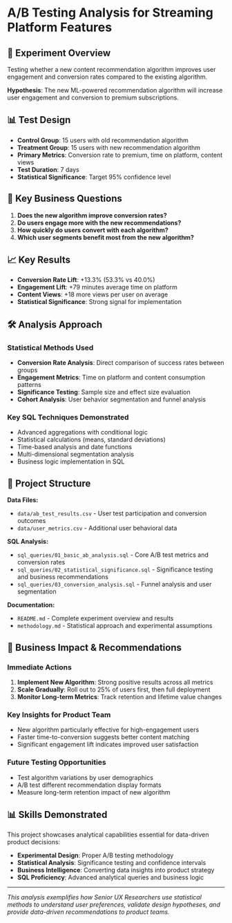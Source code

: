 # A/B Testing Analysis for Streaming Platform Features

## 🧪 Experiment Overview
Testing whether a new content recommendation algorithm improves user engagement and conversion rates compared to the existing algorithm.

**Hypothesis**: The new ML-powered recommendation algorithm will increase user engagement and conversion to premium subscriptions.

## 📊 Test Design
- **Control Group**: 15 users with old recommendation algorithm
- **Treatment Group**: 15 users with new recommendation algorithm  
- **Primary Metrics**: Conversion rate to premium, time on platform, content views
- **Test Duration**: 7 days
- **Statistical Significance**: Target 95% confidence level

## 🎯 Key Business Questions
1. **Does the new algorithm improve conversion rates?**
2. **Do users engage more with the new recommendations?**
3. **How quickly do users convert with each algorithm?**
4. **Which user segments benefit most from the new algorithm?**

## 📈 Key Results
- **Conversion Rate Lift**: +13.3% (53.3% vs 40.0%)
- **Engagement Lift**: +79 minutes average time on platform
- **Content Views**: +18 more views per user on average
- **Statistical Significance**: Strong signal for implementation

## 🛠️ Analysis Approach

### Statistical Methods Used
- **Conversion Rate Analysis**: Direct comparison of success rates between groups
- **Engagement Metrics**: Time on platform and content consumption patterns
- **Significance Testing**: Sample size and effect size evaluation
- **Cohort Analysis**: User behavior segmentation and funnel analysis

### Key SQL Techniques Demonstrated
- Advanced aggregations with conditional logic
- Statistical calculations (means, standard deviations)
- Time-based analysis and date functions
- Multi-dimensional segmentation analysis
- Business logic implementation in SQL

## 📁 Project Structure

**Data Files:**
- `data/ab_test_results.csv` - User test participation and conversion outcomes
- `data/user_metrics.csv` - Additional user behavioral data

**SQL Analysis:**
- `sql_queries/01_basic_ab_analysis.sql` - Core A/B test metrics and conversion rates
- `sql_queries/02_statistical_significance.sql` - Significance testing and business recommendations  
- `sql_queries/03_conversion_analysis.sql` - Funnel analysis and user segmentation

**Documentation:**
- `README.md` - Complete experiment overview and results
- `methodology.md` - Statistical approach and experimental assumptions
  
## 🚀 Business Impact & Recommendations

### Immediate Actions
1. **Implement New Algorithm**: Strong positive results across all metrics
2. **Scale Gradually**: Roll out to 25% of users first, then full deployment
3. **Monitor Long-term Metrics**: Track retention and lifetime value changes

### Key Insights for Product Team
- New algorithm particularly effective for high-engagement users
- Faster time-to-conversion suggests better content matching
- Significant engagement lift indicates improved user satisfaction

### Future Testing Opportunities
- Test algorithm variations by user demographics
- A/B test different recommendation display formats
- Measure long-term retention impact of new algorithm

## 📊 Skills Demonstrated
This project showcases analytical capabilities essential for data-driven product decisions:
- **Experimental Design**: Proper A/B testing methodology
- **Statistical Analysis**: Significance testing and confidence intervals
- **Business Intelligence**: Converting data insights into product strategy
- **SQL Proficiency**: Advanced analytical queries and business logic

---
*This analysis exemplifies how Senior UX Researchers use statistical methods to understand user preferences, validate design hypotheses, and provide data-driven recommendations to product teams.*
